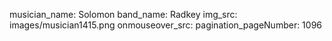 musician_name: Solomon
band_name: Radkey
img_src: images/musician1415.png
onmouseover_src: 
pagination_pageNumber: 1096